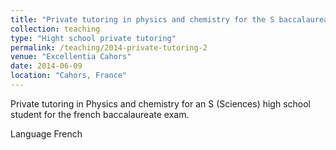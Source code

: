 ```yaml
---
title: "Private tutoring in physics and chemistry for the S baccalaureate exam"
collection: teaching
type: "Hight school private tutoring"
permalink: /teaching/2014-private-tutoring-2
venue: "Excellentia Cahors"
date: 2014-06-09
location: "Cahors, France"
---
```


Private tutoring in Physics and chemistry for an S (Sciences) high school student for the french baccalaureate exam.

Language French

